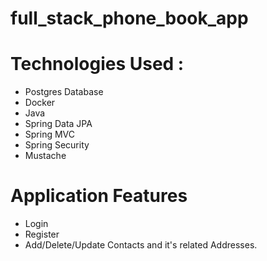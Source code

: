 # full_stack_phone_book_app

# Technologies Used :

* Postgres Database
* Docker
* Java 
* Spring Data JPA
* Spring MVC
* Spring Security
* Mustache

# Application Features
* Login
* Register
* Add/Delete/Update Contacts and it's related Addresses.
